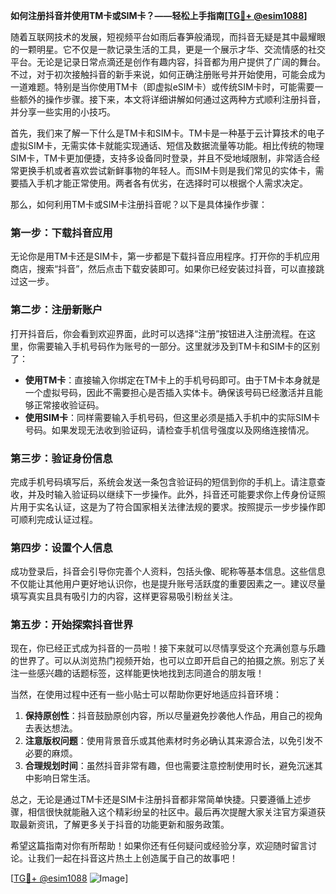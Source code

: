 **如何注册抖音并使用TM卡或SIM卡？——轻松上手指南[[TG💪+ @esim1088](https://t.me/s/esim1088)]**

随着互联网技术的发展，短视频平台如雨后春笋般涌现，而抖音无疑是其中最耀眼的一颗明星。它不仅是一款记录生活的工具，更是一个展示才华、交流情感的社交平台。无论是记录日常点滴还是创作有趣内容，抖音都为用户提供了广阔的舞台。不过，对于初次接触抖音的新手来说，如何正确注册账号并开始使用，可能会成为一道难题。特别是当你使用TM卡（即虚拟eSIM卡）或传统SIM卡时，可能需要一些额外的操作步骤。接下来，本文将详细讲解如何通过这两种方式顺利注册抖音，并分享一些实用的小技巧。

首先，我们来了解一下什么是TM卡和SIM卡。TM卡是一种基于云计算技术的电子虚拟SIM卡，无需实体卡就能实现通话、短信及数据流量等功能。相比传统的物理SIM卡，TM卡更加便捷，支持多设备同时登录，并且不受地域限制，非常适合经常更换手机或者喜欢尝试新鲜事物的年轻人。而SIM卡则是我们常见的实体卡，需要插入手机才能正常使用。两者各有优劣，在选择时可以根据个人需求决定。

那么，如何利用TM卡或SIM卡注册抖音呢？以下是具体操作步骤：

### 第一步：下载抖音应用

无论你是用TM卡还是SIM卡，第一步都是下载抖音应用程序。打开你的手机应用商店，搜索“抖音”，然后点击下载安装即可。如果你已经安装过抖音，可以直接跳过这一步。

### 第二步：注册新账户

打开抖音后，你会看到欢迎界面，此时可以选择“注册”按钮进入注册流程。在这里，你需要输入手机号码作为账号的一部分。这里就涉及到TM卡和SIM卡的区别了：

- **使用TM卡**：直接输入你绑定在TM卡上的手机号码即可。由于TM卡本身就是一个虚拟号码，因此不需要担心是否插入实体卡。确保该号码已经激活并且能够正常接收验证码。
- **使用SIM卡**：同样需要输入手机号码，但这里必须是插入手机中的实际SIM卡号码。如果发现无法收到验证码，请检查手机信号强度以及网络连接情况。

### 第三步：验证身份信息

完成手机号码填写后，系统会发送一条包含验证码的短信到你的手机上。请注意查收，并及时输入验证码以继续下一步操作。此外，抖音还可能要求你上传身份证照片用于实名认证，这是为了符合国家相关法律法规的要求。按照提示一步步操作即可顺利完成认证过程。

### 第四步：设置个人信息

成功登录后，抖音会引导你完善个人资料，包括头像、昵称等基本信息。这些信息不仅能让其他用户更好地认识你，也是提升账号活跃度的重要因素之一。建议尽量填写真实且具有吸引力的内容，这样更容易吸引粉丝关注。

### 第五步：开始探索抖音世界

现在，你已经正式成为抖音的一员啦！接下来就可以尽情享受这个充满创意与乐趣的世界了。可以从浏览热门视频开始，也可以立即开启自己的拍摄之旅。别忘了关注一些感兴趣的话题标签，这样能更快地找到志同道合的朋友哦！

当然，在使用过程中还有一些小贴士可以帮助你更好地适应抖音环境：

1. **保持原创性**：抖音鼓励原创内容，所以尽量避免抄袭他人作品，用自己的视角去表达想法。
2. **注意版权问题**：使用背景音乐或其他素材时务必确认其来源合法，以免引发不必要的麻烦。
3. **合理规划时间**：虽然抖音非常有趣，但也需要注意控制使用时长，避免沉迷其中影响日常生活。

总之，无论是通过TM卡还是SIM卡注册抖音都非常简单快捷。只要遵循上述步骤，相信很快就能融入这个精彩纷呈的社区中。最后再次提醒大家关注官方渠道获取最新资讯，了解更多关于抖音的功能更新和服务政策。

希望这篇指南对你有所帮助！如果你还有任何疑问或经验分享，欢迎随时留言讨论。让我们一起在抖音这片热土上创造属于自己的故事吧！

[[TG💪+ @esim1088](https://t.me/s/esim1088) ![Image](https://i.postimg.cc/4NQfJmqS/Snipaste-2025-05-13-00-14-12.png)]